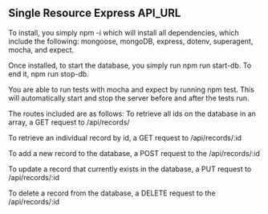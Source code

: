 ## Single Resource Express API_URL

To install, you simply npm -i which will install all dependencies, which include the following:
mongoose, mongoDB, express, dotenv, superagent, mocha, and expect.

Once installed, to start the database, you simply run npm run start-db.  To end it, npm run stop-db.

You are able to run tests with mocha and expect by running npm test.  This will automatically start and stop the server before and after the tests run.

The routes included are as follows:
To retrieve all ids on the database in an array, a GET request to /api/records/

To retrieve an individual record by id, a GET request to /api/records/:id

To add a new record to the database, a POST request to the /api/records/:id

To update a record that currently exists in the database, a PUT request to /api/records/:id

To delete a record from the database, a DELETE request to the /api/records/:id
